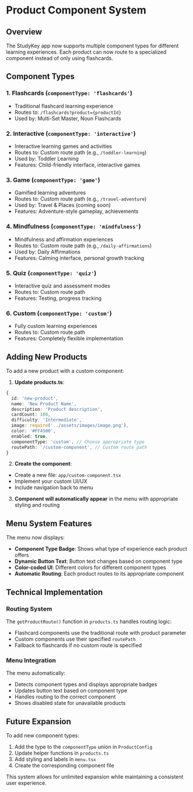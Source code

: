 # Product Component System

## Overview
The StudyKey app now supports multiple component types for different learning experiences. Each product can now route to a specialized component instead of only using flashcards.

## Component Types

### 1. **Flashcards** (`componentType: 'flashcards'`)
- Traditional flashcard learning experience
- Routes to: `/flashcards?product={productId}`
- Used by: Multi-Set Master, Noun Flashcards

### 2. **Interactive** (`componentType: 'interactive'`)
- Interactive learning games and activities
- Routes to: Custom route path (e.g., `/toddler-learning`)
- Used by: Toddler Learning
- Features: Child-friendly interface, interactive games

### 3. **Game** (`componentType: 'game'`)
- Gamified learning adventures
- Routes to: Custom route path (e.g., `/travel-adventure`)
- Used by: Travel & Places (coming soon)
- Features: Adventure-style gameplay, achievements

### 4. **Mindfulness** (`componentType: 'mindfulness'`)
- Mindfulness and affirmation experiences
- Routes to: Custom route path (e.g., `/daily-affirmations`)
- Used by: Daily Affirmations
- Features: Calming interface, personal growth tracking

### 5. **Quiz** (`componentType: 'quiz'`)
- Interactive quiz and assessment modes
- Routes to: Custom route path
- Features: Testing, progress tracking

### 6. **Custom** (`componentType: 'custom'`)
- Fully custom learning experiences
- Routes to: Custom route path
- Features: Completely flexible implementation

## Adding New Products

To add a new product with a custom component:

1. **Update products.ts**:
```typescript
{
  id: 'new-product',
  name: 'New Product Name',
  description: 'Product description',
  cardCount: 100,
  difficulty: 'Intermediate',
  image: require('../assets/images/image.png'),
  color: '#FF4500',
  enabled: true,
  componentType: 'custom', // Choose appropriate type
  routePath: '/custom-component', // Custom route path
}
```

2. **Create the component**:
- Create a new file: `app/custom-component.tsx`
- Implement your custom UI/UX
- Include navigation back to menu

3. **Component will automatically appear** in the menu with appropriate styling and routing

## Menu System Features

The menu now displays:
- **Component Type Badge**: Shows what type of experience each product offers
- **Dynamic Button Text**: Button text changes based on component type
- **Color-coded UI**: Different colors for different component types
- **Automatic Routing**: Each product routes to its appropriate component

## Technical Implementation

### Routing System
The `getProductRoute()` function in `products.ts` handles routing logic:
- Flashcard components use the traditional route with product parameter
- Custom components use their specified `routePath`
- Fallback to flashcards if no custom route is specified

### Menu Integration
The menu automatically:
- Detects component types and displays appropriate badges
- Updates button text based on component type
- Handles routing to the correct component
- Shows disabled state for unavailable products

## Future Expansion

To add new component types:
1. Add the type to the `componentType` union in `ProductConfig`
2. Update helper functions in `products.ts`
3. Add styling and labels in `menu.tsx`
4. Create the corresponding component file

This system allows for unlimited expansion while maintaining a consistent user experience.